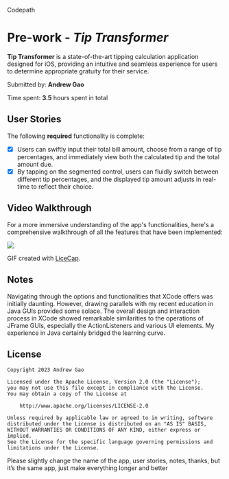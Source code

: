 Codepath

# Pre-work - *Tip Transformer*

**Tip Transformer** is a state-of-the-art tipping calculation application designed for iOS, providing an intuitive and seamless experience for users to determine appropriate gratuity for their service.

Submitted by: **Andrew Gao**

Time spent: **3.5** hours spent in total

## User Stories

The following **required** functionality is complete:

* [X] Users can swiftly input their total bill amount, choose from a range of tip percentages, and immediately view both the calculated tip and the total amount due.
* [X] By tapping on the segmented control, users can fluidly switch between different tip percentages, and the displayed tip amount adjusts in real-time to reflect their choice.

## Video Walkthrough

For a more immersive understanding of the app's functionalities, here's a comprehensive walkthrough of all the features that have been implemented:

![](https://i.imgur.com/3ZGj3WR.gif)

GIF created with [LiceCap](http://www.cockos.com/licecap/).

## Notes

Navigating through the options and functionalities that XCode offers was initially daunting. However, drawing parallels with my recent education in Java GUIs provided some solace. The overall design and interaction process in XCode showed remarkable similarities to the operations of JFrame GUIs, especially the ActionListeners and various UI elements. My experience in Java certainly bridged the learning curve.

## License

    Copyright 2023 Andrew Gao

    Licensed under the Apache License, Version 2.0 (the "License");
    you may not use this file except in compliance with the License.
    You may obtain a copy of the License at

        http://www.apache.org/licenses/LICENSE-2.0

    Unless required by applicable law or agreed to in writing, software
    distributed under the License is distributed on an "AS IS" BASIS,
    WITHOUT WARRANTIES OR CONDITIONS OF ANY KIND, either express or implied.
    See the License for the specific language governing permissions and
    limitations under the License.

Please slightly change the name of the app, user stories, notes, thanks, but it’s the same app, just make everything longer and better
